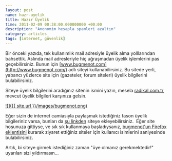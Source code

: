 ```yaml
--- 
layout: post 
name: hazr-uyelik 
title: Hazır Üyelik 
time: 2011-02-09 00:38:00.000000000 +00:00
description: "Anonomim hesapla spamleri azaltın"
category: articles
tags: [internet, güvenlik]
---
```


Bir önceki yazıda, tek kullanımlık mail adresiyle üyelik alma yolllarından bahsettik. Aslında mail adresleriyle hiç uğraşmadan üyelik işlemlerini pas geçebilirsiniz. Bunun için [www.bugmenot.com](http://www.bugmenot.com/) adlı siteyi kullanabilirsiniz. Bu sitede yerli, yabancı yüzlerce site için (gazeteler, forum siteleri) üyelik bilgilerini bulabilirsiniz.

Siteye üyelik bilgilerini aradığınız sitenin ismini yazın, mesela [radikal.com.tr](http://www.bugmenot.com/view/radikal.com.tr), mevcut üyelik bilgileri karşınıza gelsin.

[![]({{ site.url }}/images/bugmenot.png)](/images/bugmenot.png)

Eğer sizin de internet camiasıyla paylaşmak istediğiniz fason üyelik bilgileriniz varsa, bunları da [şu linkden](http://www.bugmenot.com/submit.php) siteye ekleyebilirsiniz. 
Eğer site hoşunuza gittiyse, ve sık sık kullanmaya başladıysanız, [bugmenot'un Firefox eklentisini](https://addons.mozilla.org/en-US/firefox/addon/bugmenot/) kurarak ziyaret ettiğiniz siteler için kullanıcı isimlerini saniyesinde bulabilirsiniz.

Artık, bi siteye girmek istediğiniz zaman "üye olmanız gerekmektedir!" uyarıları sizi yıldırmasın...
